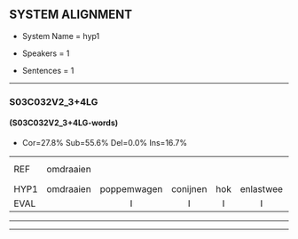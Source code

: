 
## SYSTEM ALIGNMENT

- System Name = hyp1

- Speakers = 1

- Sentences = 1

---

### S03C032V2_3+4LG

#### (S03C032V2_3+4LG-words)

- Cor=27.8%	Sub=55.6%	Del=0.0%	Ins=16.7%

|  |  |  |  |  |  |  |  |  |  |  |  |  |  |  |  |  |  |  |  |  |  |  |  |  |  |  |  |  |  |  |  |  |  |  |  |  |  |  |  |  |  |  |  |  |  |  |  |  |  |  |  |  |  |  |
|:--- |:---:|:---:|:---:|:---:|:---:|:---:|:---:|:---:|:---:|:---:|:---:|:---:|:---:|:---:|:---:|:---:|:---:|:---:|:---:|:---:|:---:|:---:|:---:|:---:|:---:|:---:|:---:|:---:|:---:|:---:|:---:|:---:|:---:|:---:|:---:|:---:|:---:|:---:|:---:|:---:|:---:|:---:|:---:|:---:|:---:|:---:|:---:|:---:|:---:|:---:|:---:|:---:|:---:|:---:|
| REF | omdraaien |  |  |  |  |  | poppenwagen | konijnenhok | elastiekje | ruziemaken | teddybeer | dierentuin | paddenstoelen*(paddenstoel) | verstoppertje | * | wasmachine | fototoestel | * | toiletpapier | vrachtwagen |  | buurmannen | * | vogelkooi | olifant |  |  | schommelen | iedereen | schoenenwinkel | knutselen | ophangen | verjaardag |  | sprookjesboek | tandenborstel | lucifer | slaapkamer | achterdeur | ziekenhuis | nieuwsgierig | afblijven | kabouter | washandje | sneeuwwitje | * | goeiendag | vakantie | * | limonade | autorijden | eindelijk | familie | chocolade |
| HYP1 | omdraaien | poppemwagen | conijnen | hok | enlastwee | kee | reuze | maken | deddi | beer | dieren | tuin | baddenstoel | verstopperdje | meshwasmachine | vortorostelv | dov | toilet | papier | vrachtwagen | kurmannen | voch | vohel | koi | olifant | schombilden | ederien | schoon | in | winkel | knutselen | ophangen | verjaardag | sporkesbook | tanden | borstel | lucifer | slaapkamer | echterdeur | ziekinhuis | nieuwsgierig | afblijven | arbouter | wasentje | sneeuwwoetje | ggooien | deg | vakantie | lon | limonade | autoreiden | eindelijk | familie | chocolade |
| EVAL |  | I | I | I | I | I | S | S | S | S | S | S | S | S | S | S | S | S | S |  | I | S | S | S |  | I | I | S | S | S |  |  |  | I | S | S |  |  | S | S |  |  | S | S | S | S | S |  | S |  | S |  |  |  |
---

---
